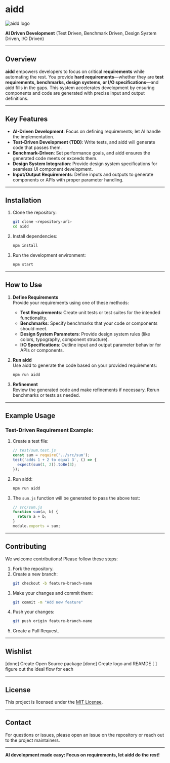 # aidd

![aidd logo](https://i.imgur.com/P3AGHEp.png)

**AI Driven Development** (Test Driven, Benchmark Driven, Design System Driven, I/O Driven)  

---

## Overview

**aidd** empowers developers to focus on critical **requirements** while automating the rest. You provide **hard requirements**—whether they are **test requirements, benchmarks, design systems, or I/O specifications**—and aidd fills in the gaps. This system accelerates development by ensuring components and code are generated with precise input and output definitions.

---

## Key Features

- **AI-Driven Development**: Focus on defining requirements; let AI handle the implementation.
- **Test-Driven Development (TDD)**: Write tests, and aidd will generate code that passes them.
- **Benchmark-Driven**: Set performance goals, and aidd ensures the generated code meets or exceeds them.
- **Design System Integration**: Provide design system specifications for seamless UI component development.
- **Input/Output Requirements**: Define inputs and outputs to generate components or APIs with proper parameter handling.

---

## Installation

1. Clone the repository:
   ```bash
   git clone <repository-url>
   cd aidd
   ```

2. Install dependencies:
   ```bash
   npm install
   ```

3. Run the development environment:
   ```bash
   npm start
   ```

---

## How to Use

1. **Define Requirements**  
   Provide your requirements using one of these methods:
   - **Test Requirements**: Create unit tests or test suites for the intended functionality.
   - **Benchmarks**: Specify benchmarks that your code or components should meet.
   - **Design System Parameters**: Provide design system rules (like colors, typography, component structure).
   - **I/O Specifications**: Outline input and output parameter behavior for APIs or components.

2. **Run aidd**  
   Use aidd to generate the code based on your provided requirements:
   ```bash
   npm run aidd
   ```

3. **Refinement**  
   Review the generated code and make refinements if necessary. Rerun benchmarks or tests as needed.

---

## Example Usage

### Test-Driven Requirement Example:
1. Create a test file:
   ```javascript
   // test/sum.test.js
   const sum = require('../src/sum');
   test('adds 1 + 2 to equal 3', () => {
     expect(sum(1, 2)).toBe(3);
   });
   ```

2. Run aidd:
   ```bash
   npm run aidd
   ```

3. The `sum.js` function will be generated to pass the above test:
   ```javascript
   // src/sum.js
   function sum(a, b) {
     return a + b;
   }
   module.exports = sum;
   ```

---

## Contributing

We welcome contributions! Please follow these steps:

1. Fork the repository.
2. Create a new branch:  
   ```bash
   git checkout -b feature-branch-name
   ```
3. Make your changes and commit them:  
   ```bash
   git commit -m "Add new feature"
   ```
4. Push your changes:  
   ```bash
   git push origin feature-branch-name
   ```
5. Create a Pull Request.

---

## Wishlist
[done] Create Open Source package
[done] Create logo and REAMDE
[ ] figure out the ideal flow for each

---

## License

This project is licensed under the [MIT License](LICENSE).

---

## Contact

For questions or issues, please open an issue on the repository or reach out to the project maintainers.

---

**AI development made easy: Focus on requirements, let aidd do the rest!**
